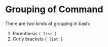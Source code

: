 # Grouping of Command

There are two kinds of grouping in bash: 

1. Parenthesis `( list )`
2. Curly brackets `{ list }`

   

